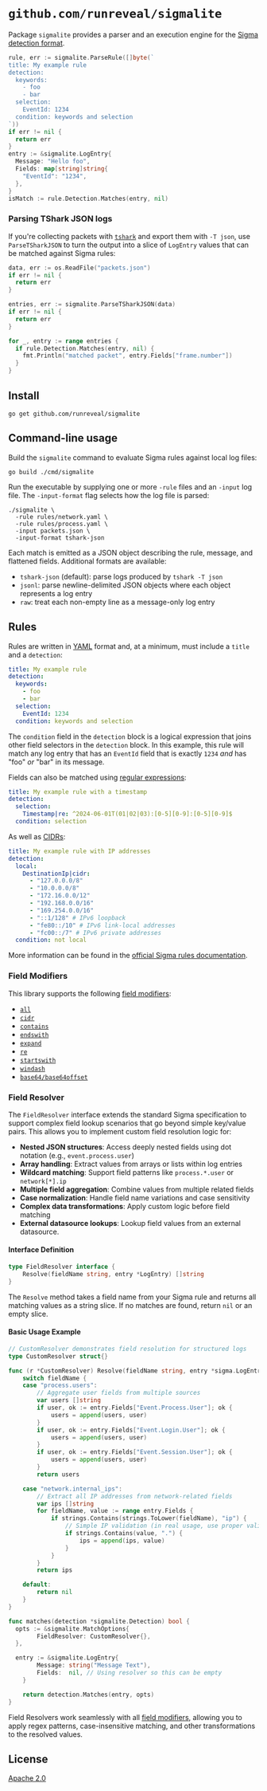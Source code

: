 # `github.com/runreveal/sigmalite`

Package `sigmalite` provides a parser and an execution engine
for the [Sigma detection format][].

```go
rule, err := sigmalite.ParseRule([]byte(`
title: My example rule
detection:
  keywords:
    - foo
    - bar
  selection:
    EventId: 1234
  condition: keywords and selection
`))
if err != nil {
  return err
}
entry := &sigmalite.LogEntry{
  Message: "Hello foo",
  Fields: map[string]string{
    "EventId": "1234",
  },
}
isMatch := rule.Detection.Matches(entry, nil)
```

### Parsing TShark JSON logs

If you're collecting packets with [`tshark`](https://www.wireshark.org/docs/man-pages/tshark.html) and export them with `-T json`,
use `ParseTSharkJSON` to turn the output into a slice of `LogEntry` values that can be matched against Sigma rules:

```go
data, err := os.ReadFile("packets.json")
if err != nil {
  return err
}

entries, err := sigmalite.ParseTSharkJSON(data)
if err != nil {
  return err
}

for _, entry := range entries {
  if rule.Detection.Matches(entry, nil) {
    fmt.Println("matched packet", entry.Fields["frame.number"])
  }
}
```

[Sigma detection format]: https://sigmahq.io/

## Install

```shell
go get github.com/runreveal/sigmalite
```

## Command-line usage

Build the `sigmalite` command to evaluate Sigma rules against local log files:

```shell
go build ./cmd/sigmalite
```

Run the executable by supplying one or more `-rule` files and an `-input` log file. The
`-input-format` flag selects how the log file is parsed:

```shell
./sigmalite \
  -rule rules/network.yaml \
  -rule rules/process.yaml \
  -input packets.json \
  -input-format tshark-json
```

Each match is emitted as a JSON object describing the rule, message, and flattened
fields. Additional formats are available:

* `tshark-json` (default): parse logs produced by `tshark -T json`
* `jsonl`: parse newline-delimited JSON objects where each object represents a log entry
* `raw`: treat each non-empty line as a message-only log entry

## Rules

Rules are written in [YAML][] format
and, at a minimum, must include a `title` and a `detection`:

```yaml
title: My example rule
detection:
  keywords:
    - foo
    - bar
  selection:
    EventId: 1234
  condition: keywords and selection
```

The `condition` field in the `detection` block is a logical expression
that joins other field selectors in the `detection` block.
In this example, this rule will match any log entry
that has an `EventId` field that is exactly `1234`
_and_ has "foo" _or_ "bar" in its message.

Fields can also be matched using [regular expressions][]:

```yaml
title: My example rule with a timestamp
detection:
  selection:
    Timestamp|re: ^2024-06-01T(01|02|03):[0-5][0-9]:[0-5][0-9]$
  condition: selection
```

As well as [CIDRs][CIDR]:

```yaml
title: My example rule with IP addresses
detection:
  local:
    DestinationIp|cidr:
      - "127.0.0.0/8"
      - "10.0.0.0/8"
      - "172.16.0.0/12"
      - "192.168.0.0/16"
      - "169.254.0.0/16"
      - "::1/128" # IPv6 loopback
      - "fe80::/10" # IPv6 link-local addresses
      - "fc00::/7" # IPv6 private addresses
  condition: not local
```

More information can be found in the [official Sigma rules documentation][].

[CIDR]: https://en.wikipedia.org/wiki/Classless_Inter-Domain_Routing
[official Sigma rules documentation]: https://sigmahq.io/docs/basics/rules.html
[regular expressions]: https://go.dev/s/re2syntax
[YAML]: https://yaml.org/

### Field Modifiers

This library supports the following [field modifiers][]:

- [`all`](https://sigmahq.io/docs/basics/modifiers.html#all)
- [`cidr`](https://sigmahq.io/docs/basics/modifiers.html#cidr)
- [`contains`](https://sigmahq.io/docs/basics/modifiers.html#contains)
- [`endswith`](https://sigmahq.io/docs/basics/modifiers.html#endswith)
- [`expand`](https://sigmahq.io/docs/basics/modifiers.html#expand)
- [`re`](https://sigmahq.io/docs/basics/modifiers.html#re)
- [`startswith`](https://sigmahq.io/docs/basics/modifiers.html#startswith)
- [`windash`](https://sigmahq.io/docs/basics/modifiers.html#windash)
- [`base64/base64offset`](https://sigmahq.io/docs/basics/modifiers.html#base64-base64offset)

[field modifiers]: https://sigmahq.io/docs/basics/modifiers.html

### Field Resolver

The `FieldResolver` interface extends the standard Sigma specification to support complex field lookup scenarios that go beyond simple key/value pairs. This allows you to implement custom field resolution logic for:

- **Nested JSON structures**: Access deeply nested fields using dot notation (e.g., `event.process.user`)
- **Array handling**: Extract values from arrays or lists within log entries
- **Wildcard matching**: Support field patterns like `process.*.user` or `network[*].ip`
- **Multiple field aggregation**: Combine values from multiple related fields
- **Case normalization**: Handle field name variations and case sensitivity
- **Complex data transformations**: Apply custom logic before field matching
- **External datasource lookups**: Lookup field values from an external datasource.

#### Interface Definition

```go
type FieldResolver interface {
    Resolve(fieldName string, entry *LogEntry) []string
}
```

The `Resolve` method takes a field name from your Sigma rule and returns all matching values as a string slice. If no matches are found, return `nil` or an empty slice.

#### Basic Usage Example

```go
// CustomResolver demonstrates field resolution for structured logs
type CustomResolver struct{}

func (r *CustomResolver) Resolve(fieldName string, entry *sigma.LogEntry) []string {
    switch fieldName {
    case "process.users":
        // Aggregate user fields from multiple sources
        var users []string
        if user, ok := entry.Fields["Event.Process.User"]; ok {
            users = append(users, user)
        }
        if user, ok := entry.Fields["Event.Login.User"]; ok {
            users = append(users, user)
        }
        if user, ok := entry.Fields["Event.Session.User"]; ok {
            users = append(users, user)
        }
        return users

    case "network.internal_ips":
        // Extract all IP addresses from network-related fields
        var ips []string
        for fieldName, value := range entry.Fields {
            if strings.Contains(strings.ToLower(fieldName), "ip") {
                // Simple IP validation (in real usage, use proper validation)
                if strings.Contains(value, ".") {
                    ips = append(ips, value)
                }
            }
        }
        return ips

    default:
        return nil
    }
}

func matches(detection *sigmalite.Detection) bool {
  opts := &sigmalite.MatchOptions{
		FieldResolver: CustomResolver{},
  },

  entry := &sigmalite.LogEntry{
		Message: string("Message Text"),
		Fields:  nil, // Using resolver so this can be empty
	}

	return detection.Matches(entry, opts)
}

```

Field Resolvers work seamlessly with all [field modifiers](#field-modifiers), allowing you to apply regex patterns, case-insensitive matching, and other transformations to the resolved values.

## License

[Apache 2.0](LICENSE)
